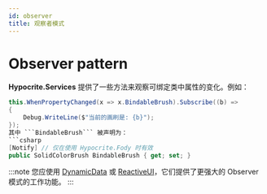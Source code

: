 ```yaml
---
id: observer
title: 观察者模式
---
```


# Observer pattern  

**Hypocrite.Services** 提供了一些方法来观察可绑定类中属性的变化。例如：

```csharp
this.WhenPropertyChanged(x => x.BindableBrush).Subscribe((b) =>
{
    Debug.WriteLine($"当前的画刷是: {b}");
});
其中 ```BindableBrush``` 被声明为：
```csharp
[Notify] // 仅在使用 Hypocrite.Fody 时有效
public SolidColorBrush BindableBrush { get; set; }
```

:::note
您应使用 [DynamicData](https://github.com/reactivemarbles/DynamicData) 或 [ReactiveUI](https://github.com/reactiveui/ReactiveUI)，它们提供了更强大的 Observer 模式的工作功能。
:::